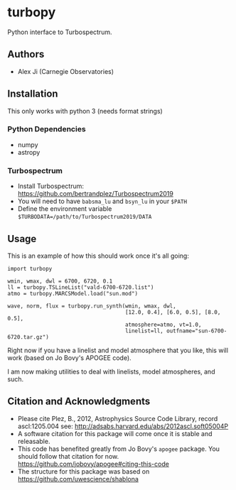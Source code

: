 # turbopy

Python interface to Turbospectrum.



Authors
-------
 - Alex Ji (Carnegie Observatories)

Installation
------------
This only works with python 3 (needs format strings)

### Python Dependencies
* numpy
* astropy

### Turbospectrum
* Install Turbospectrum: https://github.com/bertrandplez/Turbospectrum2019
* You will need to have `babsma_lu` and `bsyn_lu` in your `$PATH`
* Define the environment variable `$TURBODATA=/path/to/Turbospectrum2019/DATA`

Usage
-----

This is an example of how this should work once it's all going:
```
import turbopy

wmin, wmax, dwl = 6700, 6720, 0.1
ll = turbopy.TSLineList("vald-6700-6720.list")
atmo = turbopy.MARCSModel.load("sun.mod")

wave, norm, flux = turbopy.run_synth(wmin, wmax, dwl,
                                     [12.0, 0.4], [6.0, 0.5], [8.0, 0.5],
                                     atmosphere=atmo, vt=1.0,
                                     linelist=ll, outfname="sun-6700-6720.tar.gz")
```

Right now if you have a linelist and model atmosphere that you like, this will work
(based on Jo Bovy's APOGEE code).

I am now making utilities to deal with linelists, model atmospheres, and such.

Citation and Acknowledgments
----------------------------
* Please cite Plez, B., 2012, Astrophysics Source Code Library, record ascl:1205.004
  see: http://adsabs.harvard.edu/abs/2012ascl.soft05004P
* A software citation for this package will come once it is stable and releasable.
* This code has benefited greatly from Jo Bovy's `apogee` package.
  You should follow that citation for now.
  https://github.com/jobovy/apogee#citing-this-code
* The structure for this package was based on https://github.com/uwescience/shablona
